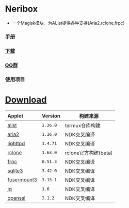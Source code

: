 # Neribox
- 一个Magisk模块，为AList提供各种支持(Aria2,rclone,frpc)
### [手册](https://kazamataneri.tech)
### [下载](https://cloud.kazamataneri.tech)
### [QQ群](http://qm.qq.com/cgi-bin/qm/qr?_wv=1027&k=5B08rKiTBpZTBWMJLv5h3E_yPeDNzHMW&authKey=lMSH9XkRR0XJBy4BHxQXCwW2NXhqUb7%2FwJsk7gpV0JGlx2otuBIcxkxIPUttZXGN&noverify=0&group_code=309226937)
### 使用项目

# [Download](https://cloud.kazamataneri.tech)
| Applet | Version     | 构建来源|
|:----------|:---------------| -----|
|[alist](https://alist.nn.ci/)        | `3.26.0` |termux仓库构建|
|[aria2](https://github.com/aria2/aria2)        | `1.36.0`  |NDK交叉编译|
| [lighttpd](https://lighttpd.net/) | `1.4.71`  |NDK交叉编译|
| [rclone](https://rclone.org/)   | `1.63.0`  |rclone官方构建(beta)|
| [frpc](https://github.com/fatedier/frp)    | `0.51.3`  |NDK交叉编译|
| [sqlite3](https://sqlite.org/)      | `3.42.0`   |NDK交叉编译|
| [fusermount3](https://github.com/libfuse/libfuse) | `3.15.1` |NDK交叉编译|
| [jq](https://github.com/jqlang/jq) | `1.6` |NDK交叉编译|
| [openssl](https://www.openssl.org/)  | `3.1.2` |NDK交叉编译|
